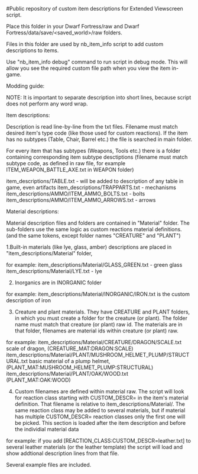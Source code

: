 #Public repository of custom item descriptions for Extended Viewscreen script.

Place this folder in your Dwarf Fortress/raw and Dwarf Fortress/data/save/<saved_world>/raw folders.


Files in this folder are used by nb_item_info script to add custom descriptions to items. 

Use "nb_item_info debug" command to run script in debug mode. This will allow you see the required custom file path when you view the item in-game.

Modding guide:

NOTE: It is important to separate description into short lines, because script does not perform any word wrap.

Item descriptions:

Description is read line-by-line from the txt files. Filename must match desired item's type code (like those used for custom reactions). If the item has no subtypes (Table, Chair, Barrel etc.) the file is searched in main folder.

For every item that has subtypes (Weapons, Tools etc.) there is a folder containing corresponding item subtype desctiptions (filename must match subtype code, as defined in raw file, for example ITEM_WEAPON_BATTLE_AXE.txt in WEAPON folder)

item_descriptions/TABLE.txt - will be added to description of any table in game, even artifacts
item_descriptions/TRAPPARTS.txt - mechanisms
item_descriptions/AMMO/ITEM_AMMO_BOLTS.txt - bolts
item_descriptions/AMMO/ITEM_AMMO_ARROWS.txt - arrows

Material descriptions:

Material description files and folders are contained in "Material" folder. The sub-folders use the same logic as custom reactions material definitions. (and the same tokens, except folder names "CREATURE" and "PLANT")

1.Built-in materials (like lye, glass, amber) descriptions are placed in "item_descriptions/Material" folder, 

for example:
	item_descriptions/Material/GLASS_GREEN.txt - green glass
	item_descriptions/Material/LYE.txt - lye

2. Inorganics are in INORGANIC folder

for example:
	item_descriptions/Material/INORGANIC/IRON.txt is the custom description of iron

3. Creature and plant materials. They have CREATURE and PLANT folders, in which you must create a folder for the creature (or plant). The folder name must match that creature (or plant) raw id. The materials are in that folder, filenames are material ids within creature (or plant) raw.

for example:
	item_descriptions/Material/CREATURE/DRAGON/SCALE.txt scale of dragon, (CREATURE_MAT:DRAGON:SCALE)
	item_descriptions/Material/PLANT/MUSHROOM_HELMET_PLUMP/STRUCTURAL.txt basic material of a plump helmet, (PLANT_MAT:MUSHROOM_HELMET_PLUMP:STRUCTURAL)
	item_descriptions/Material/PLANT/OAK/WOOD.txt (PLANT_MAT:OAK:WOOD)

4. Custom filenames are defined within material raw. The script will look for reaction class starting with CUSTOM_DESCR= in the item's material definition. That filename is relative to item_descriptions/Material/. The same reaction class may be added to several materials, but if material has multiple CUSTOM_DESCR= reaction classes only the first one will be picked.
This section is loaded after the item description and before the individial material data

for example:
	if you add [REACTION_CLASS:CUSTOM_DESCR=leather.txt] to several leather materials (or the leather template) the script will load and show addtional description lines from that file.

Several example files are included.
